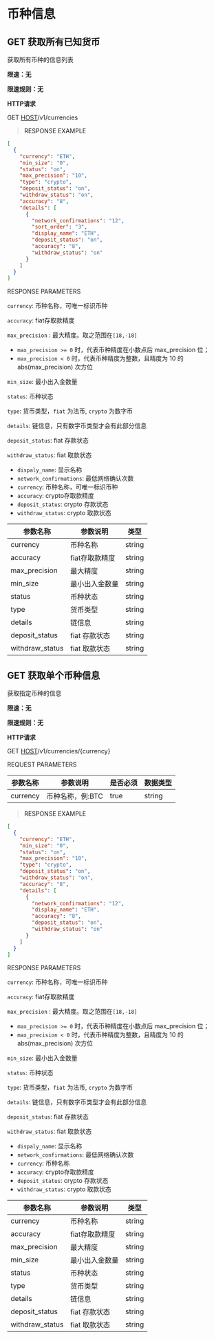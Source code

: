 # 币种信息

<h2 id="获取所有已知货币"><font class="httpget">GET</font>  获取所有已知货币</h2>


获取所有币种的信息列表

**限速：无**

**限速规则：无**

**HTTP请求**

GET [HOST](#HTTP-HOST)/v1/currencies


> <a name="ResonpseExample">RESPONSE EXAMPLE</a>

```json
[
  {
    "currency": "ETH",
    "min_size": "0",
    "status": "on",
    "max_precision": "10",
    "type": "crypto",
    "deposit_status": "on",
    "withdraw_status": "on",
    "accuracy": "8",
    "details": [
      {
        "network_confirmations": "12",
        "sort_order": "3",
        "display_name": "ETH",
        "deposit_status": "on",
        "accuracy": "8",
        "withdraw_status": "on"
      }
    ]
  }
]
```


<aside>
RESPONSE PARAMETERS
</aside>





`currency`: 币种名称，可唯一标识币种

`accuracy`: fiat存取款精度

`max_precision` : 最大精度。取之范围在`[18,-18]`

- `max_precision >= 0` 时，代表币种精度在小数点后 max_precision 位；
- `max_precision < 0` 时，代表币种精度为整数，且精度为 10 的 abs(max_precision) 次方位

`min_size`: 最小出入金数量

`status`: 币种状态

`type`: 货币类型，`fiat` 为法币, `crypto` 为数字币

`details`: 链信息，只有数字币类型才会有此部分信息

`deposit_status`: fiat 存款状态

`withdraw_status`: fiat  取款状态

- `dispaly_name`: 显示名称
- `network_confirmations`: 最低网络确认次数
- `currency`: 币种名称，可唯一标识币种
- `accuracy`: crypto存取款精度
- `deposit_status`: crypto 存款状态
- `withdraw_status`: crypto 取款状态

| 参数名称 | 参数说明 | 类型 | 
| -------- | -------- | ----- |
|currency|币种名称|string|
|accuracy|fiat存取款精度|string|
|max_precision|最大精度|string|
|min_size|最小出入金数量|string|
|status|币种状态|string|
|type|货币类型|string|
|details|链信息|string|
|deposit_status|fiat 存款状态|string|
|withdraw_status|fiat  取款状态|string|


<h2 id="获取单个币种信息"><font class="httpget">GET</font>  获取单个币种信息</h2>


获取指定币种的信息

**限速：无**

**限速规则：无**

**HTTP请求**

GET [HOST](#HTTP-HOST)/v1/currencies/{currency}


<aside>
REQUEST PARAMETERS
</aside>

| 参数名称 | 参数说明 | 是否必须 | 数据类型 | 
| -------- | -------- | -------- | -------- | 
|currency|币种名称，例:BTC|true|string|

> <a name="ResonpseExample">RESPONSE EXAMPLE</a>

```json
[
  {
    "currency": "ETH",
    "min_size": "0",
    "status": "on",
    "max_precision": "10",
    "type": "crypto",
    "deposit_status": "on",
    "withdraw_status": "on",
    "accuracy": "8",
    "details": [
      {
        "network_confirmations": "12",
        "display_name": "ETH",
        "accuracy": "8",
        "deposit_status": "on",
        "withdraw_status": "on"
      }
    ]
  }
]
```

<aside>
RESPONSE PARAMETERS
</aside>

`currency`: 币种名称，可唯一标识币种

`accuracy`: fiat存取款精度

`max_precision` : 最大精度。取之范围在`[18,-18]`

- `max_precision >= 0` 时，代表币种精度在小数点后 max_precision 位；
- `max_precision < 0` 时，代表币种精度为整数，且精度为 10 的 abs(max_precision) 次方位

`min_size`: 最小出入金数量

`status`: 币种状态

`type`: 货币类型，`fiat` 为法币, `crypto` 为数字币

`details`: 链信息，只有数字币类型才会有此部分信息

`deposit_status`: fiat 存款状态

`withdraw_status`: fiat  取款状态

- `dispaly_name`: 显示名称
- `network_confirmations`: 最低网络确认次数
- `currency`: 币种名称
- `accuracy`: crypto存取款精度
- `deposit_status`: crypto 存款状态
- `withdraw_status`: crypto 取款状态

| 参数名称 | 参数说明 | 类型 | 
| -------- | -------- | ----- |
|currency|币种名称|string|
|accuracy|fiat存取款精度|string|
|max_precision|最大精度|string|
|min_size|最小出入金数量|string|
|status|币种状态|string|
|type|货币类型|string|
|details|链信息|string|
|deposit_status|fiat 存款状态|string|
|withdraw_status|fiat  取款状态|string|


